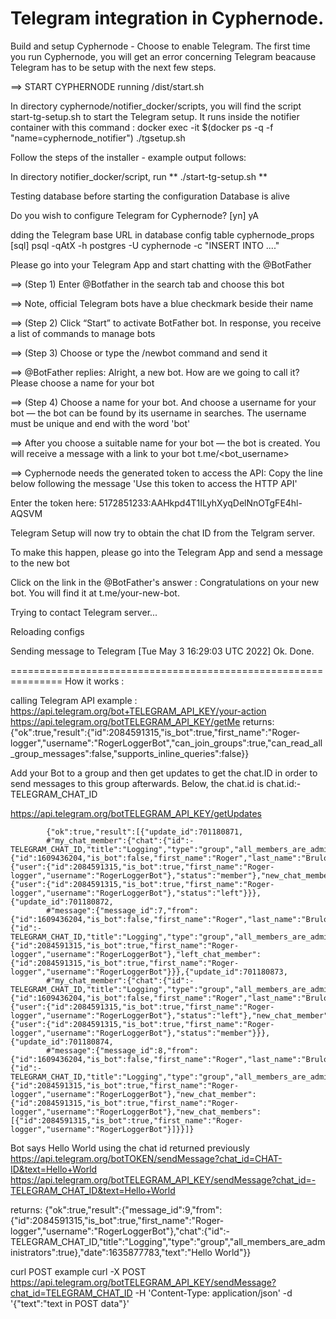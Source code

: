 # Telegram integration in Cyphernode.

Build and setup Cyphernode - Choose to enable Telegram.  The first time you run Cyphernode, you will get an error concerning Telegram beacause Telegram has to be setup with the next few steps.

==> START CYPHERNODE running /dist/start.sh

In directory cyphernode/notifier_docker/scripts, you will find the script start-tg-setup.sh to start the Telegram setup.  It runs inside the notifier container with this command : 
      docker exec -it $(docker ps -q -f "name=cyphernode_notifier") ./tgsetup.sh 

Follow the steps of the installer - example output follows:

In directory notifier_docker/script, run ** ./start-tg-setup.sh **

Testing database before starting the configuration
Database is alive

Do you wish to configure Telegram for Cyphernode? [yn] yA

dding the Telegram base URL in database config table cyphernode_props
[sql] psql -qAtX -h postgres -U cyphernode -c "INSERT INTO ...."


Please go into your Telegram App and start chatting with the @BotFather

==> (Step 1) Enter @Botfather in the search tab and choose this bot

==> Note, official Telegram bots have a blue checkmark beside their name

==> (Step 2) Click “Start” to activate BotFather bot.  In response, you receive a list of commands to manage bots

==> (Step 3) Choose or type the /newbot command and send it

==> @BotFather replies: Alright, a new bot. How are we going to call it? Please choose a name for your bot

==> (Step 4) Choose a name for your bot.  And choose a username for your bot — the bot can be found by its username in searches. The username must be unique and end with the word 'bot'

==> After you choose a suitable name for your bot — the bot is created. You will receive a message with a link to your bot t.me/<bot_username>

==> Cyphernode needs the generated token to access the API: Copy the line below following the message 'Use this token to access the HTTP API' 

Enter the token here: 5172851233:AAHkpd4T1ILyhXyqDelNnOTgFE4hl-AQSVM

Telegram Setup will now try to obtain the chat ID from the Telgram server.

To make this happen, please go into the Telegram App and send a message to the new bot

Click on the link in the @BotFather's answer : Congratulations on your new bot. You will find it at t.me/your-new-bot.

Trying to contact Telegram server...

Reloading configs

Sending message to Telegram [Tue May  3 16:29:03 UTC 2022]
Ok. Done.



===============================================================
How it works :

calling Telegram API
  example :
   https://api.telegram.org/bot+TELEGRAM_API_KEY/your-action 
   https://api.telegram.org/botTELEGRAM_API_KEY/getMe
 returns:
   {"ok":true,"result":{"id":2084591315,"is_bot":true,"first_name":"Roger-logger","username":"RogerLoggerBot","can_join_groups":true,"can_read_all_group_messages":false,"supports_inline_queries":false}}

  Add your Bot to a group and then get updates to get the chat.ID in order to send messages to this group afterwards.
  Below, the chat.id is chat.id:-TELEGRAM_CHAT_ID

 https://api.telegram.org/botTELEGRAM_API_KEY/getUpdates

            {"ok":true,"result":[{"update_id":701180871,
            #"my_chat_member":{"chat":{"id":-TELEGRAM_CHAT_ID,"title":"Logging","type":"group","all_members_are_administrators":false},"from":{"id":1609436204,"is_bot":false,"first_name":"Roger","last_name":"Brulotte","username":"RogerBrulotte","language_code":"en"},"date":1635877254,"old_chat_member":{"user":{"id":2084591315,"is_bot":true,"first_name":"Roger-logger","username":"RogerLoggerBot"},"status":"member"},"new_chat_member":{"user":{"id":2084591315,"is_bot":true,"first_name":"Roger-logger","username":"RogerLoggerBot"},"status":"left"}}},{"update_id":701180872,
            #"message":{"message_id":7,"from":{"id":1609436204,"is_bot":false,"first_name":"Roger","last_name":"Brulotte","username":"RogerBrulotte","language_code":"en"},"chat":{"id":-TELEGRAM_CHAT_ID,"title":"Logging","type":"group","all_members_are_administrators":true},"date":1635877254,"left_chat_participant":{"id":2084591315,"is_bot":true,"first_name":"Roger-logger","username":"RogerLoggerBot"},"left_chat_member":{"id":2084591315,"is_bot":true,"first_name":"Roger-logger","username":"RogerLoggerBot"}}},{"update_id":701180873,
            #"my_chat_member":{"chat":{"id":-TELEGRAM_CHAT_ID,"title":"Logging","type":"group","all_members_are_administrators":true},"from":{"id":1609436204,"is_bot":false,"first_name":"Roger","last_name":"Brulotte","username":"RogerBrulotte","language_code":"en"},"date":1635877290,"old_chat_member":{"user":{"id":2084591315,"is_bot":true,"first_name":"Roger-logger","username":"RogerLoggerBot"},"status":"left"},"new_chat_member":{"user":{"id":2084591315,"is_bot":true,"first_name":"Roger-logger","username":"RogerLoggerBot"},"status":"member"}}},{"update_id":701180874,
            #"message":{"message_id":8,"from":{"id":1609436204,"is_bot":false,"first_name":"Roger","last_name":"Brulotte","username":"RogerBrulotte","language_code":"en"},"chat":{"id":-TELEGRAM_CHAT_ID,"title":"Logging","type":"group","all_members_are_administrators":true},"date":1635877290,"new_chat_participant":{"id":2084591315,"is_bot":true,"first_name":"Roger-logger","username":"RogerLoggerBot"},"new_chat_member":{"id":2084591315,"is_bot":true,"first_name":"Roger-logger","username":"RogerLoggerBot"},"new_chat_members":[{"id":2084591315,"is_bot":true,"first_name":"Roger-logger","username":"RogerLoggerBot"}]}}]}

Bot says Hello World using the chat id returned previously
 https://api.telegram.org/botTOKEN/sendMessage?chat_id=CHAT-ID&text=Hello+World
 https://api.telegram.org/botTELEGRAM_API_KEY/sendMessage?chat_id=-TELEGRAM_CHAT_ID&text=Hello+World

 returns:
            {"ok":true,"result":{"message_id":9,"from":{"id":2084591315,"is_bot":true,"first_name":"Roger-logger","username":"RogerLoggerBot"},"chat":{"id":-TELEGRAM_CHAT_ID,"title":"Logging","type":"group","all_members_are_administrators":true},"date":1635877783,"text":"Hello World"}} 
            


curl POST example
 curl -X POST https://api.telegram.org/botTELEGRAM_API_KEY/sendMessage?chat_id=TELEGRAM_CHAT_ID -H 'Content-Type: application/json' -d '{"text":"text in POST data"}'
